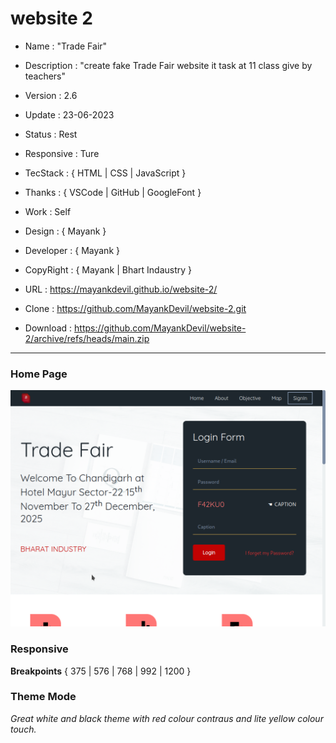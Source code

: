 # website 2

- Name : "Trade Fair"

- Description : "create fake Trade Fair website it task at 11 class give by teachers"

- Version : 2.6

- Update : 23-06-2023

- Status : Rest

- Responsive : Ture

- TecStack : { HTML | CSS | JavaScript }

- Thanks : { VSCode | GitHub | GoogleFont }

- Work : Self

- Design : { Mayank }

- Developer : { Mayank }

- CopyRight : { Mayank | Bhart Indaustry }

- URL : https://mayankdevil.github.io/website-2/

- Clone : https://github.com/MayankDevil/website-2.git

- Download : https://github.com/MayankDevil/website-2/archive/refs/heads/main.zip

---

### Home Page

![Alt text](./data/TradeFair.png "HomePage")

### Responsive

**Breakpoints** { 375 | 576 | 768 | 992 | 1200 }

### Theme Mode

_Great white and black theme with red colour contraus and lite yellow colour touch._



